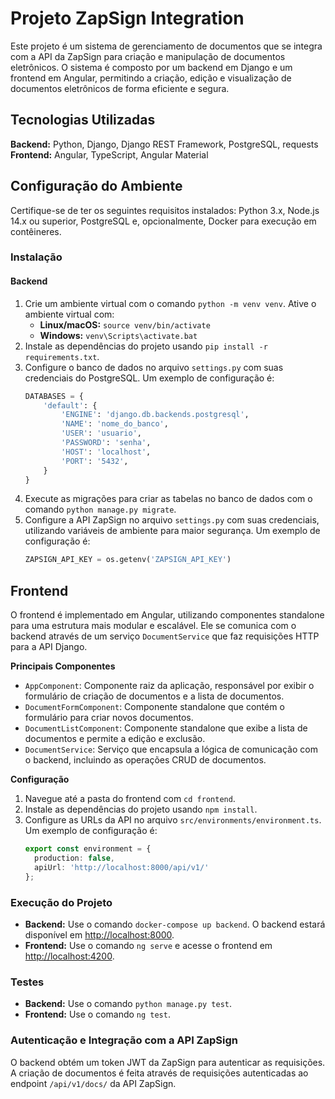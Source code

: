 # Projeto ZapSign Integration

Este projeto é um sistema de gerenciamento de documentos que se integra com a API da ZapSign para criação e manipulação de documentos eletrônicos. O sistema é composto por um backend em Django e um frontend em Angular, permitindo a criação, edição e visualização de documentos eletrônicos de forma eficiente e segura.

## Tecnologias Utilizadas

**Backend:** Python, Django, Django REST Framework, PostgreSQL, requests  
**Frontend:** Angular, TypeScript, Angular Material

## Configuração do Ambiente

Certifique-se de ter os seguintes requisitos instalados: Python 3.x, Node.js 14.x ou superior, PostgreSQL e, opcionalmente, Docker para execução em contêineres.

### Instalação

#### Backend

1. Crie um ambiente virtual com o comando `python -m venv venv`. Ative o ambiente virtual com:
   - **Linux/macOS:** `source venv/bin/activate`
   - **Windows:** `venv\Scripts\activate.bat`
2. Instale as dependências do projeto usando `pip install -r requirements.txt`.
3. Configure o banco de dados no arquivo `settings.py` com suas credenciais do PostgreSQL. Um exemplo de configuração é:
   ```python
   DATABASES = {
       'default': {
           'ENGINE': 'django.db.backends.postgresql',
           'NAME': 'nome_do_banco',
           'USER': 'usuario',
           'PASSWORD': 'senha',
           'HOST': 'localhost',
           'PORT': '5432',
       }
   }
   ```
4. Execute as migrações para criar as tabelas no banco de dados com o comando `python manage.py migrate`.
5. Configure a API ZapSign no arquivo `settings.py` com suas credenciais, utilizando variáveis de ambiente para maior segurança. Um exemplo de configuração é:
   ```python
   ZAPSIGN_API_KEY = os.getenv('ZAPSIGN_API_KEY')
   ```

## Frontend

O frontend é implementado em Angular, utilizando componentes standalone para uma estrutura mais modular e escalável. Ele se comunica com o backend através de um serviço `DocumentService` que faz requisições HTTP para a API Django.

**Principais Componentes**

* `AppComponent`: Componente raiz da aplicação, responsável por exibir o formulário de criação de documentos e a lista de documentos.
* `DocumentFormComponent`: Componente standalone que contém o formulário para criar novos documentos.
* `DocumentListComponent`: Componente standalone que exibe a lista de documentos e permite a edição e exclusão.
* `DocumentService`: Serviço que encapsula a lógica de comunicação com o backend, incluindo as operações CRUD de documentos.

**Configuração**

1. Navegue até a pasta do frontend com `cd frontend`.
2. Instale as dependências do projeto usando `npm install`.
3. Configure as URLs da API no arquivo `src/environments/environment.ts`. Um exemplo de configuração é:
   ```typescript
   export const environment = {
     production: false,
     apiUrl: 'http://localhost:8000/api/v1/'
   };
   ```

### Execução do Projeto

- **Backend:** Use o comando `docker-compose up backend`. O backend estará disponível em [http://localhost:8000](http://localhost:8000).
- **Frontend:** Use o comando `ng serve` e acesse o frontend em [http://localhost:4200](http://localhost:4200).

### Testes

- **Backend:** Use o comando `python manage.py test`.
- **Frontend:** Use o comando `ng test`.

### Autenticação e Integração com a API ZapSign

O backend obtém um token JWT da ZapSign para autenticar as requisições. A criação de documentos é feita através de requisições autenticadas ao endpoint `/api/v1/docs/` da API ZapSign.

